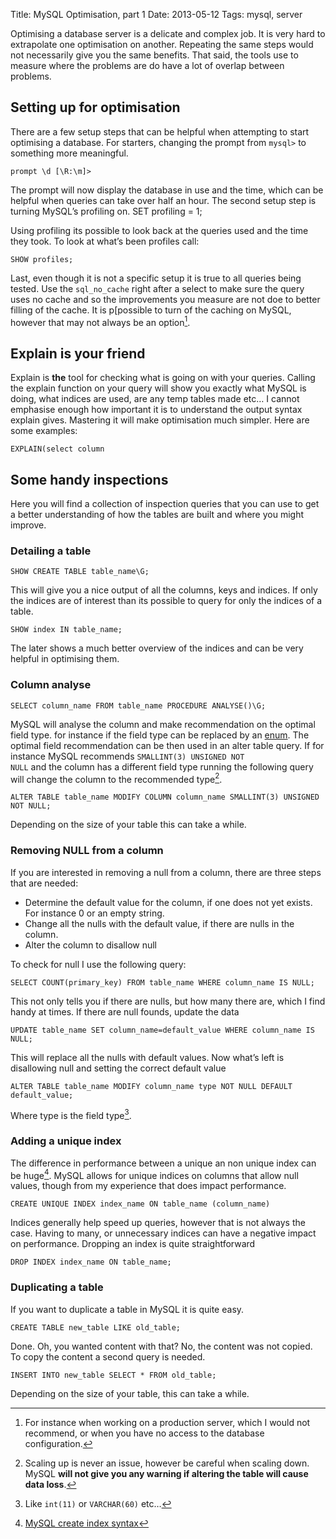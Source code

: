 Title: MySQL Optimisation, part 1
Date: 2013-05-12
Tags: mysql, server

Optimising a database server is a delicate and complex job. It is very hard to extrapolate one optimisation on another. Repeating the same steps would not necessarily give you the same benefits. That said, the tools use to measure where the problems are do have a lot of overlap between problems.

## Setting up for optimisation
There are a few setup steps that can be helpful when attempting to start optimising a database. For starters, changing the prompt from <code>mysql></code> to something more meaningful.

	prompt \d [\R:\m]>

The prompt will now display the database in use and the time, which can be helpful when queries can take over half an hour. The second setup step is turning MySQL’s profiling on. 
	SET profiling = 1;

Using profiling its possible to look back at the queries used and the time they took. To look at what’s been profiles call:

	SHOW profiles;

Last, even though it is not a specific setup it is true to all queries being tested. Use the <code>sql_no_cache</code> right after a select to make sure the query uses no cache and so the improvements you measure are not doe to better filling of the cache. It is p[possible to turn of the caching on MySQL, however that may not always be an option[^no_cache_off].

## Explain is your friend
Explain is **the** tool for checking what is going on with your queries. Calling the explain function on your query will show you exactly what MySQL is doing, what indices are used, are any temp tables made etc…
I cannot emphasise enough how important it is to understand the output syntax explain gives. Mastering it will make optimisation much simpler. Here are some examples:

	EXPLAIN(select column

## Some handy inspections
Here you will find a collection of inspection queries that you can use to get a better understanding of how the tables are built and where you might improve.

### Detailing a table

	SHOW CREATE TABLE table_name\G;

This will give you a nice output of all the columns, keys and indices. If only the indices are of interest than its possible to query for only the indices of a table.

	SHOW index IN table_name;

The later shows a much better overview of the indices and can be very helpful in optimising them.

### Column analyse

	SELECT column_name FROM table_name PROCEDURE ANALYSE()\G;

MySQL will analyse the column and make recommendation on the optimal field type. for instance if the field type can be replaced by an [enum](http://dev.mysql.com/doc/refman/5.5/en/enum.html). The optimal field recommendation can be then used in an alter table query. If for instance MySQL recommends <code>SMALLINT(3) UNSIGNED NOT NULL</code> and the column has a different field type running the following query will change the column to the recommended type[^mysqlDataIntegrity].

	ALTER TABLE table_name MODIFY COLUMN column_name SMALLINT(3) UNSIGNED NOT NULL;

Depending on the size of your table this can take a while.

### Removing NULL from a column
If you are interested in removing a null from a column, there are three steps that are needed:

- Determine the default value for the column, if one does not yet exists. For instance 0 or an empty string.
- Change all the nulls with the default value, if there are nulls in the column.
- Alter the column to disallow null

To check for null I use the following query:

	SELECT COUNT(primary_key) FROM table_name WHERE column_name IS NULL;

This not only tells you if there are nulls, but how many there are, which I find handy at times. If there are null founds, update the data

	UPDATE table_name SET column_name=default_value WHERE column_name IS NULL;

This will replace all the nulls with default values. Now what’s left is disallowing null and setting the correct default value

	ALTER TABLE table_name MODIFY column_name type NOT NULL DEFAULT default_value;

Where type is the field type[^field_type_opt].

### Adding a unique index
The difference in performance between a unique an non unique index can be huge[^mysql_idx_c]. MySQL allows for unique indices on columns that allow null values, though from my experience that does impact performance. 

	CREATE UNIQUE INDEX index_name ON table_name (column_name)

Indices generally help speed up queries, however that is not always the case. Having to many, or unnecessary indices can have a negative impact on performance. Dropping an index is quite straightforward

	DROP INDEX index_name ON table_name;

### Duplicating a table
If you want to duplicate a table in MySQL it is quite easy.

	CREATE TABLE new_table LIKE old_table;

Done. Oh, you wanted content with that? No, the content was not copied. To copy the content a second query is needed.

	INSERT INTO new_table SELECT * FROM old_table;

Depending on the size of your table, this can take a while.


[^mysqlDataIntegrity]: Scaling up is never an issue, however be careful when scaling down. MySQL **will not give you any warning if altering the table will cause data loss**.

[^mysql_idx_c]: [MySQL create index syntax](http://dev.mysql.com/doc/refman/5.5/en/create-index.html)

[^field_type_opt]: Like <code>int(11)</code> or <code>VARCHAR(60)</code> etc…

[^no_cache_off]: For instance when working on a production server, which I would not recommend, or when you have no access to the database configuration.